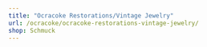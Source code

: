 ```yaml
---
title: "Ocracoke Restorations/Vintage Jewelry"
url: /ocracoke/ocracoke-restorations-vintage-jewelry/
shop: Schmuck
---
```

